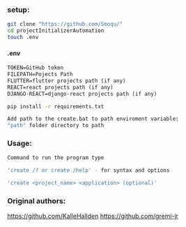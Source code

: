 ### setup:

```bash
git clone "https://github.com/Smoqu/"
cd projectInitializerAutomation
touch .env
```

#### .env

```txt
TOKEN=GitHub token
FILEPATH=Pojects Path
FLUTTER=flutter projects path (if any)
REACT=react projects path (if any)
DJANGO-REACT=django-react projects path (if any)
```

```bash
pip install -r requirements.txt

Add path to the create.bat to path enviroment variable:
"path" folder directory to path
```

### Usage:

```bash
Command to run the program type

'create /? or create /help' - for syntax and options

'create <project_name> <application> (optional)'

```

### Original authors:

https://github.com/KalleHallden
https://github.com/gremi-jr
